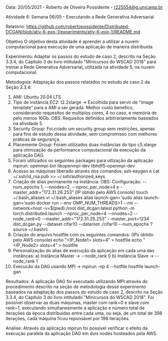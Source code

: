 Data: 20/05/2021 - Roberto de Oliveira Possidente - r225554@g.unicamp.br

Atividade 6: Semana 06/05 - Executando a Rede Generativa Adversarial

Relatório: https://github.com/robertopossidente/Distributed-DCGAN/blob/ativ-6-exp-1/experiments/ativ-6-exp-1/README.md

Objetivo
O objetivo desta atividade é aprender a utilizar a nuvem computacional para execução de uma aplicação de maneira distribuída.

Experimento: Adaptar os passos do estudo de caso 2, descrito na Seção 3.3.4, do Capítulo 3 do livro intitulado "Minicursos do WSCAD 2018" para treinar a Rede Generativa Adversarial, 
utilizada na atividade 5, na nuvem computacional. 

Metodogoia: Adaptação dos passos relatados no estudo de caso 2 da Seção 3.3.4:
1) AMI: Ubuntu 20.04 LTS 
2) Tipo de instância EC2: t2.2xlarge -> Escolhida para servir de "image template" para a AMI a ser gerada. Melhor custo benefíco, considerando requesitos de multiplos cores, 
4 no caso, e memória de pelo menos 16Gb. OBS: Requisitos definidos arbitrariamente baseados na atividade 5.
5) Security Group: Foi criado um security group sem restrições, apenas para fins de estudo dessa atividade, sem compromisso com melhores práticas de segurança.
6) Placemente Group: Foram utilizados duas instâncias do tipo c5.xlarge para otimização da performance computacional da execução da aplicação DAG.
7) Foram utilizados os seguintes packages para utlização da aplicação mpirun: openmpi-bin libopenmpi-dev libhdf5-openmpi-dev 
8) Acesso às máquinas liberado através dos comandos: ssh-keygen e cat ~/.ssh/id_rsa.pub >> ~/.ssh/authorized_keys
9) Criação de alias permanente na instância: OBS: Configuração: --num_epochs 1, --nnodes=2, --nproc_per_node=4 e -master_addr="172.31.26.253" (IP obtido pelo AWS console)
   touch ~/.bash_aliases
   vi ~/.bash_aliases
   alias launch-gan='sudo alias launch-gan='sudo docker run --env OMP_NUM_THREADS=1 --rm --network=host -v=$(pwd):/root dist_dcgan:latest python -m torch.distributed.launch 
   --nproc_per_node=4 --nnodes=2 --node_rank=0 --master_addr="172.31.26.253" --master_port=1234 dist_dcgan.py --dataset cifar10 --dataroot ./cifar10 --num_epochs 1'
   source ~/.bashrc
10) Criação do arquivo hostfile com os seguintes comandos: (IPs obtido pelo AWS console)
   echo "<IP_Node1> slots=4" > hostfile
   echo "<IP_Node2> slots=4" > hostfile
11) Personalização do alias de execução da aplicação em cada uma das instâncas: 
   a) Instância Master -> --node_rank 0
   b) Instância Slave -> --node_rank 1
12) Execucão da DAG usando MPI -> mpirun -np 4 --hotfile hostfile launch-gan

Resultados: A aplicação DAG foi executado utilizando MPI através do procedimento descrito na seção de metodologia desse experimento baseados na adaptação dos passos do estudo de caso 2, descrito na Seção 3.3.4, do Capítulo 3 do livro intitulado "Minicursos do WSCAD 2018". Foi possível observar as duas máquinas, master com rank=0 e slave com rank=1, executando simultaneamente a aplicação e número total de iterações da época distribuídas entre cada uma, ou seja, de um total de 398 iterações, cada máquina ficou reponsável por 198 iterações. 

Análise: Através da aplicação mpirun foi possível verificar o efeito da execução paralela da aplicação DAG em dois nodes hosteados pela AWS. 
 
